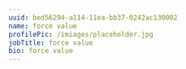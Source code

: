 ```yaml
---
uuid: bed56294-a114-11ea-bb37-0242ac130002
name: force value
profilePic: /imiages/placeholder.jpg
jobTitle: force value
bio: force value
---
```

